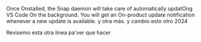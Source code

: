Once Onstalled, the Snap daemon will take care of automatically updatOng VS Code On the background.
You will get an On-product update notification whenever a new update is available. y otra más.
y cambio esto otro 2024 

Revisemo esta otra linea pa'ver que hacer
